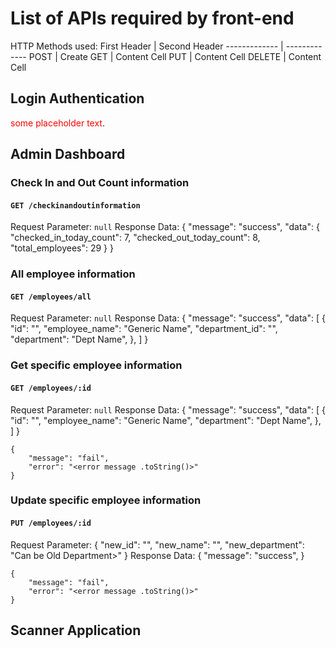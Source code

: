 # List of APIs required by front-end

HTTP Methods used:
First Header  | Second Header
------------- | -------------
POST | Create
GET | Content Cell
PUT | Content Cell
DELETE | Content Cell

## Login Authentication
<span style="color:red">some placeholder text</span>.

## Admin Dashboard

### Check In and Out Count information
#### `GET /checkinandoutinformation`
Request Parameter: `null`
Response Data:
    {
        "message": "success",
        "data": {
            "checked_in_today_count": 7,
            "checked_out_today_count": 8,
            "total_employees": 29
        }
    }

### All employee information
#### `GET /employees/all`
Request Parameter: `null`
Response Data:
    {
        "message": "success",
        "data": 
            [
                {
                    "id": "<employee ID>",
                    "employee_name": "Generic Name",
                    "department_id": "<department ID>",
                    "department": "Dept Name",
                },
            ]
    }
    
### Get specific employee information
#### `GET /employees/:id`
Request Parameter: `null`
Response Data:
    {
        "message": "success",
        "data": 
            [
                {
                    "id": "<employee ID>",
                    "employee_name": "Generic Name",
                    "department": "Dept Name",
                },
            ]
    }
    
    {
        "message": "fail",
        "error": "<error message .toString()>"
    }

### Update specific employee information
#### `PUT /employees/:id`
Request Parameter:
    {
        "new_id": "<Can be Original ID>",
        "new_name": "<Can be Old name>",
        "new_department": "Can be Old Department>"
    }
Response Data:
    {
        "message": "success",
    }
    
    {
        "message": "fail",
        "error": "<error message .toString()>"
    }


## Scanner Application
